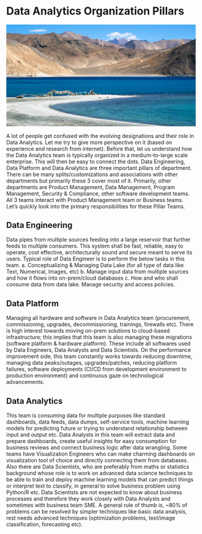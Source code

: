 # Data Analytics Organization Pillars


![One of its kind scenery from Pangong Lake, Leh](images/01Leh.png) 


A lot of people get confused with the evolving designations and their role in Data Analytics. Let me try to give more perspective on it (based on experience and research from internet). Before that, let us understand how the Data Analytics team is typically organized in a medium-to-large scale enterprise. This will then be easy to connect the dots.
Data Engineering, Data Platform and Data Analytics are three important pillars of department. There can be many splits/customizations and associations with other departments but primarily these 3 cover most of it. Primarily, other departments are Product Management, Data Management, Program Management, Security & Compliance, other software development teams. All 3 teams interact with Product Management team or Business teams. Let’s quickly look into the primary responsibilities for these Pillar Teams.


## Data Engineering
Data pipes from multiple sources feeding into a large reservoir that further feeds to multiple consumers. This system shall be fast, reliable, easy to operate, cost effective, architecturally sound and secure meant to serve its users. Typical role of Data Engineer is to perform the below tasks in this team.
a.	Conceptualizing & Managing Data Lake (for all type of data like Text, Numerical, Images, etc)
b.	Manage input data from multiple sources and how it flows into on-prem/cloud databases
c.	How and who shall consume data from data lake. Manage security and access policies.

## Data Platform
Managing all hardware and software in Data Analytics team (procurement, commissioning, upgrades, decommissioning, trainings, firewalls etc). There is high interest towards moving on-prem solutions to cloud-based infrastructure; this implies that this team is also managing these migrations (software platform & hardware platform). These include all softwares used by Data Engineers, Data Analysts and Data Scientists. On the performance improvement side, this team constantly works towards reducing downtime, managing data peaks/outages, upgrades/patches, reducing platform failures, software deployments (CI/CD from development environment to production environment) and continuous gaze on technological advancements.

## Data Analytics
This team is consuming data for multiple purposes like standard dashboards, data feeds, data dumps, self-service tools, machine learning models for predicting future or trying to understand relationship between input and output etc. Data Analysts in this team will extract data and prepare dashboards, create useful insights for easy consumption for business reviews and connect business logic after data wrangling.
Some teams have Visualization Engineers who can make charming dashboards on visualization tool of choice and directly connecting them from databases.
Also there are Data Scientists, who are preferably from maths or statistics background whose role is to work on advanced data science techniques to be able to train and deploy machine learning models that can predict things or interpret text to classify, in general to solve business problem using Python/R etc. Data Scientists are not expected to know about business processes and therefore they work closely with Data Analysts and sometimes with business team SME.
A general rule of thumb is, ~80% of problems can be resolved by simpler techniques like basic data analysis, rest needs advanced techniques (optimization problems, text/image classification, forecasting etc).

